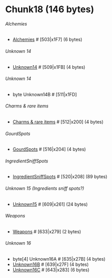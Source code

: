 ﻿# Chunk18 (146 bytes)

###### Alchemies
* [Alchemies](../Items/Enums/Alchemies.md) # [503|x1F7]  (6 bytes)

###### Unknown 14
* [Unknown14](../Items/Enums/Unknown14.md) # [509|x1FB]  (4 bytes) 

###### Unknown 14
* byte Unknown14B # [511|x1FD] 

###### Charms & rare items
* [Charms & rare items](../Items/Enums/CharmsAndRareItems.md) # [512|x200]  (4 bytes)

###### GourdSpots
* [GourdSpots](../Items/Enums/GourdSpots.md) # [516|x204]  (4 bytes)

###### IngredientSniffSpots
* [IngredientSniffSpots](../Items/Enums/IngredientSniffSpots.md) # [520|x208]  (89 bytes)

###### Unknown 15 (Ingredients sniff spots?)
* [Unknown15](../Items/Unknown15.md) # [609|x261]  (24 bytes)

###### Weapons
* [Weapons](../Items/Enums/Weapons.md) # [633|x279]  (2 bytes)

###### Unknown 16
* byte[4] Unknown16A # [635|x27B]  (4 bytes) 
* [Unknown16B](../Items/Enums/Unknown16B.md) # [639|x27F]  (4 bytes)
* [Unknown16C](../Items/Unknown16C.md) # [643|x283]  (6 bytes) 

